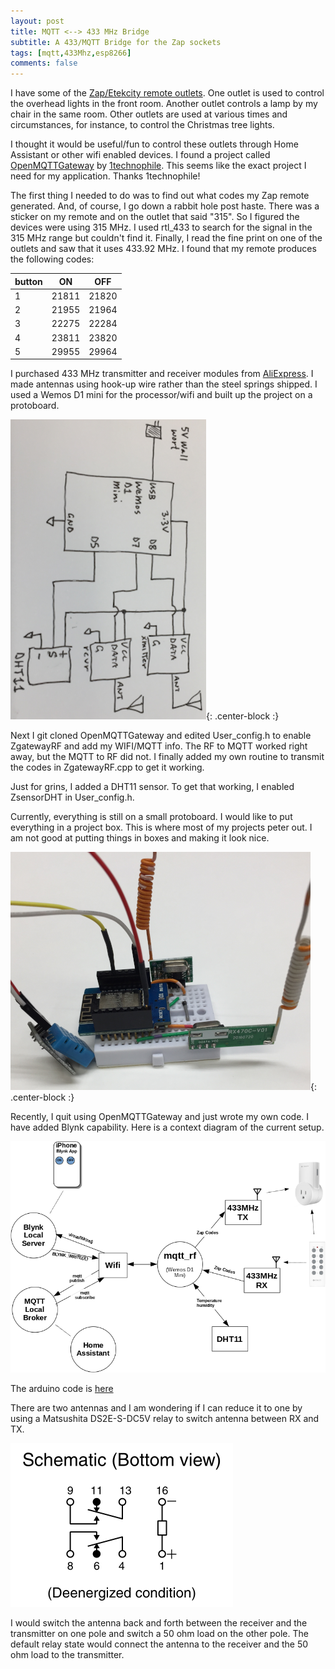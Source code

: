 ```yaml
---
layout: post
title: MQTT <--> 433 MHz Bridge
subtitle: A 433/MQTT Bridge for the Zap sockets
tags: [mqtt,433Mhz,esp8266]
comments: false
---
```


I have some of the [Zap/Etekcity remote outlets](https://www.etekcity.com/product/100068).
One outlet is used to control the overhead lights in the front room.
Another outlet controls a lamp by my chair in the same room.
Other outlets are used at various times and circumstances, for instance, to control the Christmas tree lights.

I thought it would be useful/fun to control these outlets through Home Assistant or other wifi enabled devices.
I found a project called [OpenMQTTGateway](https://github.com/1technophile/OpenMQTTGateway) by [1technophile](https://1technophile.blogspot.com/).
This seems like the exact project I need for my application. Thanks 1technophile!

The first thing I needed to do was to find out what codes my Zap remote generated.
And, of course, I go down a rabbit hole post haste.
There was a sticker on my remote and on the outlet that said "315".
So I figured the devices were using 315 MHz.
I used rtl_433 to search for the signal in the 315 MHz range but couldn't find it.
Finally, I read the fine print on one of the outlets and saw that it uses 433.92 MHz.
I found that my remote produces the following codes:  

| button | ON | OFF |
| ------ | ----- | ----- |
| 1 | 21811 | 21820 |
| 2 | 21955 | 21964 |
| 3 | 22275 | 22284 |
| 4 | 23811 | 23820 |
| 5 | 29955 | 29964 |

I purchased 433 MHz transmitter and receiver modules from [AliExpress](https://www.aliexpress.com/item/32859613401.html).
I made antennas using hook-up wire rather than the steel springs shipped.
I used a Wemos D1 mini for the processor/wifi and built up the project on a protoboard.

![mqtt 433 schematic](../img/mqtt_433_schematic.png){: .center-block :}

Next I git cloned OpenMQTTGateway and edited User_config.h to enable ZgatewayRF and add my WIFI/MQTT info.
The RF to MQTT worked right away, but the MQTT to RF did not.
I finally added my own routine to transmit the codes in ZgatewayRF.cpp to get it working.

Just for grins, I added a DHT11 sensor. To get that working, I enabled ZsensorDHT in User_config.h.

Currently, everything is still on a small protoboard.
I would like to put everything in a project box.
This is where most of my projects peter out.
I am not good at putting things in boxes and making it look nice.

![mqtt 433 bridge](../img/mqtt_433_bridge.png){: .center-block :}

Recently, I quit using OpenMQTTGateway and just wrote my own code. I have added Blynk capability. Here is a context diagram of the current setup.

![context diagram](../img/mqtt_rf_context.png)

The arduino code is [here](https://github.com/larsenkb/mqtt-rf.git)

There are two antennas and I am wondering if I can reduce it to one by using a Matsushita DS2E-S-DC5V relay to switch antenna between RX and TX.

![DPDT relay](../img/relay.png)

I would switch the antenna back and forth between the receiver and the transmitter on one pole and switch a 50 ohm load on the other pole.
The default relay state would connect the antenna to the receiver and the 50 ohm load to the transmitter.
